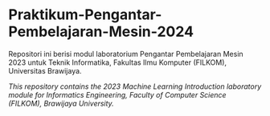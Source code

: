 # Praktikum-Pengantar-Pembelajaran-Mesin-2024

 Repositori ini berisi modul laboratorium Pengantar Pembelajaran Mesin 2023 untuk Teknik Informatika, Fakultas Ilmu Komputer (FILKOM), Universitas Brawijaya.


 *This repository contains the 2023 Machine Learning Introduction laboratory module for Informatics Engineering, Faculty of Computer Science (FILKOM), Brawijaya University.*
